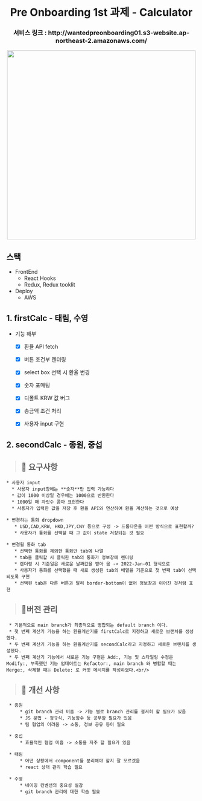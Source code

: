

<h1 align="center">  Pre Onboarding 1st 과제 - Calculator </h1>

<h3 align="center"> 서비스 링크 : http://wantedpreonboarding01.s3-website.ap-northeast-2.amazonaws.com/</h3>

<p align="center"><img width="500px" src="https://user-images.githubusercontent.com/43867711/151024262-9b25a17e-b619-49f1-91e4-53157dcf49ec.gif"></p>

## 스택
* FrontEnd
     * React Hooks
     * Redux, Redux tooklit
* Deploy
     * AWS 

## 1. firstCalc - 태림, 수영

 * 기능 해부
    * [x] 환율 API fetch
    * [x] 버튼 조건부 렌더링
    * [x] select box 선택 시 환율 변경
    * [x] 숫자 포매팅
    * [x] 디폴트 KRW 값 버그
    * [x] 송금액 조건 처리
    * [x] 사용자 input 구현     


## 2. secondCalc - 종원, 중섭

> ## 📍 요구사항
    * 사용자 input 
      * 사용자 input창에는 **숫자**만 입력 가능하다
      * 값이 1000 이상일 경우에는 1000으로 반환한다
      * 1000일 때 자릿수 콤마 표현한다
      * 사용자가 입력한 값을 저장 후 환율 API와 연산하여 환율 계산하는 것으로 예상
   
    * 변경하는 통화 dropdown 
       * USD,CAD,KRW, HKD,JPY,CNY 등으로 구성 -> 드롭다운을 어떤 방식으로 표현할까?
       * 사용자가 통화를 선택할 때 그 값이 state 저장되는 것 필요
     
    * 변경될 통화 tab 
       * 선택한 통화를 제외한 통화만 tab에 나열
       * tab을 클릭할 시 클릭한 tab의 통화가 정보창에 렌더링
       * 렌더링 시 기준일은 새로운 날짜값을 받아 옴 -> 2022-Jan-01 형식으로
       * 사용자가 통화를 선택했을 때 새로 생성된 tab의 배열을 기준으로 첫 번째 tab이 선택되도록 구현
       * 선택된 tab은 다른 버튼과 달리 border-bottom이 없어 정보창과 이어진 것처럼 표현     

 
> ## 📍버전 관리
     * 기본적으로 main branch가 최종적으로 병합되는 default branch 이다. 
     * 첫 번째 계산기 기능을 하는 환율계산기를 firstCalc로 지정하고 새로운 브랜치를 생성했다.
     * 두 번째 계산기 기능을 하는 환율계산기를 secondCalc라고 지정하고 새로운 브랜치를 생성했다.
     * 두 번째 계산기 기능에서 새로운 기능 구현은 Add:, 기능 및 스타일링 수정은 Modify:, 부족했던 기능 업데이트는 Refactor:, main branch 와 병합할 때는 Merge:, 삭제할 때는 Delete: 로 커밋 메시지를 작성하였다.<br/>

> ## 📍 개선 사항
     * 종원
         * git branch 관리 미흡 -> 기능 별로 branch 관리를 철저히 할 필요가 있음
         * JS 문법 - 정규식, 기능함수 등 공부할 필요가 있음
         * 팀 협업의 어려움 -> 소통, 정보 공유 등이 필요

     * 중섭
         * 효율적인 협업 미흡 -> 소통을 자주 할 필요가 있음

     * 태림
         * 어떤 상황에서 component를 분리해야 할지 잘 모르겠음 
         * react 상태 관리 학습 필요

     * 수영
         * 네이밍 컨벤션의 중요성 실감
         * git branch 관리에 대한 학습 필요 
  
